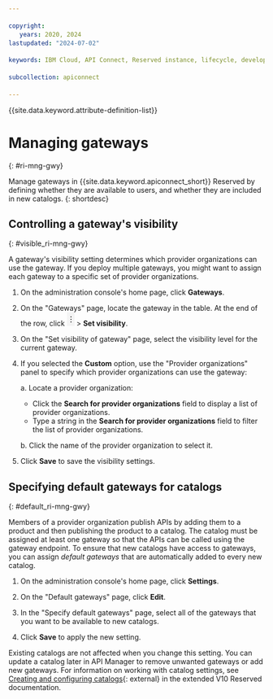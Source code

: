 ```yaml
---

copyright:
   years: 2020, 2024
lastupdated: "2024-07-02"

keywords: IBM Cloud, API Connect, Reserved instance, lifecycle, develop, create, manage, API, user, role, access, group

subcollection: apiconnect

---
```


{{site.data.keyword.attribute-definition-list}}

# Managing gateways
{: #ri-mng-gwy}

Manage gateways in {{site.data.keyword.apiconnect_short}} Reserved by defining whether they are available to users, and whether they are included in new catalogs.
{: shortdesc}

## Controlling a gateway's visibility
{: #visible_ri-mng-gwy}

A gateway's visibility setting determines which provider organizations can use the gateway. If you deploy multiple gateways, you might want to assign each gateway to a specific set of provider organizations.

1. On the administration console's home page, click **Gateways**.

2. On the "Gateways" page, locate the gateway in the table. At the end of the row, click ![Menu icon](images/icon_options.png "Menu icon") > **Set visibility**.

3. On the "Set visibility of gateway" page, select the visibility level for the current gateway.

4. If you selected the **Custom** option, use the "Provider organizations" panel to specify which provider organizations can use the gateway:

   a. Locate a provider organization:
      - Click the **Search for provider organizations** field to display a list of provider organizations.
      - Type a string in the **Search for provider organizations** field to filter the list of provider organizations.

   b. Click the name of the provider organization to select it.

5. Click **Save** to save the visibility settings.

## Specifying default gateways for catalogs
{: #default_ri-mng-gwy}

Members of a provider organization publish APIs by adding them to a product and then publishing the product to a catalog. The catalog must be assigned at least one gateway so that the APIs can be called using the gateway endpoint. To ensure that new catalogs have access to gateways, you can assign _default gateways_ that are automatically added to every new catalog.

1. On the administration console's home page, click **Settings**.

2. On the "Default gateways" page, click **Edit**.

3. In the "Specify default gateways" page, select all of the gateways that you want to be available to new catalogs.

4. Click **Save** to apply the new setting.

Existing catalogs are not affected when you change this setting. You can update a catalog later in API Manager to remove unwanted gateways or add new gateways. For information on working with catalog settings, see [Creating and configuring catalogs](https://www.ibm.com/docs/SSMNED_v10cloud/com.ibm.apic.apionprem.doc/create_env.html){: external} in the extended V10 Reserved documentation.
